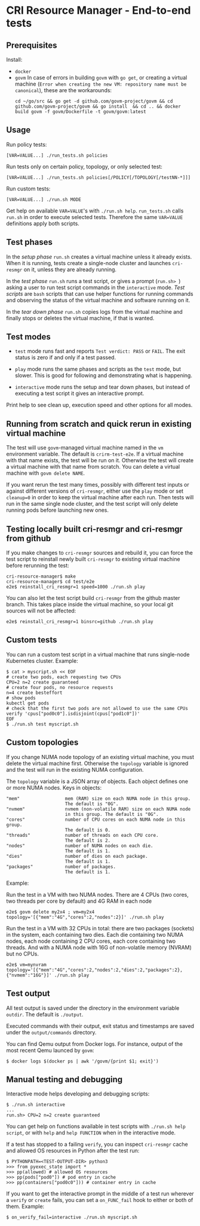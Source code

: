 # CRI Resource Manager - End-to-end tests

## Prerequisites

Install:
- `docker`
- `govm`
  In case of errors in building `govm` with `go get`, or creating a virtual machine (`Error when creating the new VM: repository name must be canonical`), these are the workarounds:
  ```
  cd ~/go/src && go get -d github.com/govm-project/govm && cd github.com/govm-project/govm && go install  && cd .. && docker build govm -f govm/Dockerfile -t govm/govm:latest
  ```

## Usage

Run policy tests:

```
[VAR=VALUE...] ./run_tests.sh policies
```

Run tests only on certain policy, topology, or only selected test:

```
[VAR=VALUE...] ./run_tests.sh policies[/POLICY[/TOPOLOGY[/testNN-*]]]
```

Run custom tests:

```
[VAR=VALUE...] ./run.sh MODE
```

Get help on available `VAR=VALUE`'s with `./run.sh
help`. `run_tests.sh` calls `run.sh` in order to execute selected
tests. Therefore the same `VAR=VALUE` definitions apply both scripts.

## Test phases

In the *setup phase* `run.sh` creates a virtual machine unless it
already exists. When it is running, tests create a single-node cluster
and launches `cri-resmgr` on it, unless they are already running.

In the *test phase* `run.sh` runs a test script, or gives a prompt
(`run.sh> `) asking a user to run test script commands in the
`interactive` mode. *Test scripts* are `bash` scripts that can use
helper functions for running commands and observing the status of the
virtual machine and software running on it.

In the *tear down phase* `run.sh` copies logs from the virtual machine
and finally stops or deletes the virtual machine, if that is wanted.

## Test modes

- `test` mode runs fast and reports `Test verdict: PASS` or
  `FAIL`. The exit status is zero if and only if a test passed.

- `play` mode runs the same phases and scripts as the `test` mode, but
  slower. This is good for following and demonstrating what is
  happening.

- `interactive` mode runs the setup and tear down phases, but instead
  of executing a test script it gives an interactive prompt.

Print help to see clean up, execution speed and other options for all
modes.

## Running from scratch and quick rerun in existing virtual machine

The test will use `govm`-managed virtual machine named in the `vm`
environment variable. The default is `crirm-test-e2e`. If a virtual
machine with that name exists, the test will be run on it. Otherwise
the test will create a virtual machine with that name from
scratch. You can delete a virtual machine with `govm delete NAME`.

If you want rerun the test many times, possibly with different test
inputs or against different versions of `cri-resmgr`, either use the
`play` mode or set `cleanup=0` in order to keep the virtual machine
after each run. Then tests will run in the same single node cluster,
and the test script will only delete running pods before launching new
ones.

## Testing locally built cri-resmgr and cri-resmgr from github

If you make changes to `cri-resmgr` sources and rebuild it, you can
force the test script to reinstall newly built `cri-resmgr` to
existing virtual machine before rerunning the test:

```
cri-resource-manager$ make
cri-resource-manager$ cd test/e2e
e2e$ reinstall_cri_resmgr=1 speed=1000 ./run.sh play
```

You can also let the test script build `cri-resmgr` from the github
master branch. This takes place inside the virtual machine, so your
local git sources will not be affected:

```
e2e$ reinstall_cri_resmgr=1 binsrc=github ./run.sh play
```

## Custom tests

You can run a custom test script in a virtual machine that runs
single-node Kubernetes cluster. Example:

```
$ cat > myscript.sh << EOF
# create two pods, each requesting two CPUs
CPU=2 n=2 create guaranteed
# create four pods, no resource requests
n=4 create besteffort
# show pods
kubectl get pods
# check that the first two pods are not allowed to use the same CPUs
verify 'cpus["pod0c0"].isdisjoint(cpus["pod1c0"])'
EOF
$ ./run.sh test myscript.sh
```

## Custom topologies

If you change NUMA node topology of an existing virtual machine, you
must delete the virtual machine first. Otherwise the `topology` variable
is ignored and the test will run in the existing NUMA
configuration.

The `topology` variable is a JSON array of objects. Each object
defines one or more NUMA nodes. Keys in objects:
```
"mem"                 mem (RAM) size on each NUMA node in this group.
                      The default is "0G".
"nvmem"               nvmem (non-volatile RAM) size on each NUMA node
                      in this group. The default is "0G".
"cores"               number of CPU cores on each NUMA node in this group.
                      The default is 0.
"threads"             number of threads on each CPU core.
                      The default is 2.
"nodes"               number of NUMA nodes on each die.
                      The default is 1.
"dies"                number of dies on each package.
                      The default is 1.
"packages"            number of packages.
                      The default is 1.
```


Example:

Run the test in a VM with two NUMA nodes. There are 4 CPUs (two cores, two
threads per core by default) and 4G RAM in each node
```
e2e$ govm delete my2x4 ; vm=my2x4 topology='[{"mem":"4G","cores":2,"nodes":2}]' ./run.sh play
```

Run the test in a VM with 32 CPUs in total: there are two packages
(sockets) in the system, each containing two dies. Each die containing
two NUMA nodes, each node containing 2 CPU cores, each core containing
two threads. And with a NUMA node with 16G of non-volatile memory
(NVRAM) but no CPUs.

```
e2e$ vm=mynvram topology='[{"mem":"4G","cores":2,"nodes":2,"dies":2,"packages":2},{"nvmem":"16G"}]' ./run.sh play
```

## Test output

All test output is saved under the directory in the environment
variable `outdir`. The default is `./output`.

Executed commands with their output, exit status and timestamps are
saved under the `output/commands` directory.

You can find Qemu output from Docker logs. For instance, output of the
most recent Qemu launced by `govm`:
```
$ docker logs $(docker ps | awk '/govm/{print $1; exit}')
```

## Manual testing and debugging

Interactive mode helps developing and debugging scripts:

```
$ ./run.sh interactive
...
run.sh> CPU=2 n=2 create guaranteed
```

You can get help on functions available in test scripts with `./run.sh
help script`, or with `help` and `help FUNCTION` when in the
interactive mode.

If a test has stopped to a failing `verify`, you can inspect
`cri-resmgr` cache and allowed OS resources in Python after the test
run:

```
$ PYTHONPATH=<TEST-OUTPUT-DIR> python3
>>> from pyexec_state import *
>>> pp(allowed) # allowed OS resources
>>> pp(pods["pod0"]) # pod entry in cache
>>> pp(containers["pod0c0"])) # container entry in cache
```

If you want to get the interactive prompt in the middle of a test run
wherever a `verify` or `create` fails, you can set a `on_FUNC_fail` hook to
either or both of them. Example:

```
$ on_verify_fail=interactive ./run.sh myscript.sh
```
